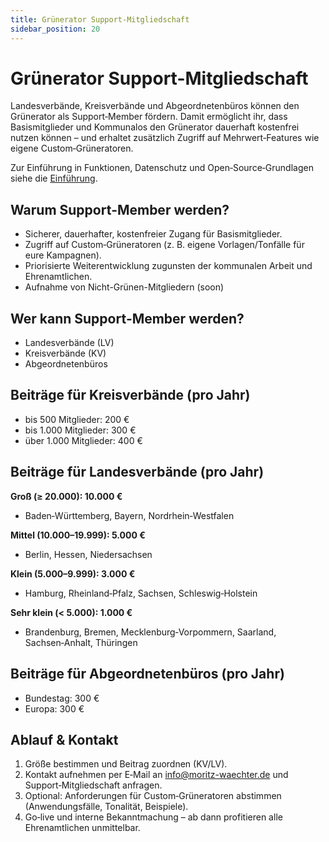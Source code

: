 ```yaml
---
title: Grünerator Support-Mitgliedschaft
sidebar_position: 20
---
```


# Grünerator Support-Mitgliedschaft

Landesverbände, Kreisverbände und Abgeordnetenbüros können den Grünerator als Support‑Member fördern. Damit ermöglicht ihr, dass Basismitglieder und Kommunalos den Grünerator dauerhaft kostenfrei nutzen können – und erhaltet zusätzlich Zugriff auf Mehrwert‑Features wie eigene Custom‑Grüneratoren.

Zur Einführung in Funktionen, Datenschutz und Open‑Source‑Grundlagen siehe die [Einführung](./intro).

## Warum Support‑Member werden?
- Sicherer, dauerhafter, kostenfreier Zugang für Basismitglieder.
- Zugriff auf Custom‑Grüneratoren (z. B. eigene Vorlagen/Tonfälle für eure Kampagnen).
- Priorisierte Weiterentwicklung zugunsten der kommunalen Arbeit und Ehrenamtlichen.
- Aufnahme von Nicht-Grünen-Mitgliedern (soon)

## Wer kann Support‑Member werden?
- Landesverbände (LV)
- Kreisverbände (KV)
- Abgeordnetenbüros

## Beiträge für Kreisverbände (pro Jahr)
- bis 500 Mitglieder: 200 €
- bis 1.000 Mitglieder: 300 €
- über 1.000 Mitglieder: 400 €

## Beiträge für Landesverbände (pro Jahr)

**Groß (≥ 20.000): 10.000 €**
- Baden‑Württemberg, Bayern, Nordrhein‑Westfalen

**Mittel (10.000–19.999): 5.000 €**
- Berlin, Hessen, Niedersachsen

**Klein (5.000–9.999): 3.000 €**
- Hamburg, Rheinland‑Pfalz, Sachsen, Schleswig‑Holstein

**Sehr klein (< 5.000): 1.000 €**
- Brandenburg, Bremen, Mecklenburg‑Vorpommern, Saarland, Sachsen‑Anhalt, Thüringen

## Beiträge für Abgeordnetenbüros (pro Jahr)
- Bundestag: 300 €
- Europa: 300 €

## Ablauf & Kontakt
1) Größe bestimmen und Beitrag zuordnen (KV/LV).
2) Kontakt aufnehmen per E‑Mail an [info@moritz-waechter.de](mailto:info@moritz-waechter.de) und Support‑Mitgliedschaft anfragen.
3) Optional: Anforderungen für Custom‑Grüneratoren abstimmen (Anwendungsfälle, Tonalität, Beispiele).
4) Go‑live und interne Bekanntmachung – ab dann profitieren alle Ehrenamtlichen unmittelbar.